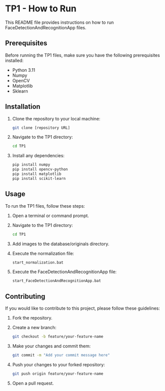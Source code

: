 # TP1 - How to Run

This README file provides instructions on how to run FaceDetectionAndRecognitionApp files.

## Prerequisites

Before running the TP1 files, make sure you have the following prerequisites installed:

- Python 3.11
- Numpy
- OpenCV
- Matplotlib
- Sklearn

## Installation

1. Clone the repository to your local machine:

    ```bash
    git clone [repository URL]
    ```

2. Navigate to the TP1 directory:

    ```bash
    cd TP1
    ```

3. Install any dependencies:

    ```bash
    pip install numpy
    pip install opencv-python
    pip install matplotlib
    pip install scikit-learn
    ```

## Usage

To run the TP1 files, follow these steps:

1. Open a terminal or command prompt.

2. Navigate to the TP1 directory:

    ```bash
    cd TP1
    ```

3. Add images to the database/originals directory. 

4. Execute the normalization file:

    ```bash
    start_normalization.bat
    ```

5. Execute the FaceDetectionAndRecognitionApp file:
    ```bash
    start_FaceDetectionAndRecognitionApp.bat
    ```

## Contributing

If you would like to contribute to this project, please follow these guidelines:

1. Fork the repository.

2. Create a new branch:

    ```bash
    git checkout -b feature/your-feature-name
    ```

3. Make your changes and commit them:

    ```bash
    git commit -m "Add your commit message here"
    ```

4. Push your changes to your forked repository:

    ```bash
    git push origin feature/your-feature-name
    ```

5. Open a pull request.

